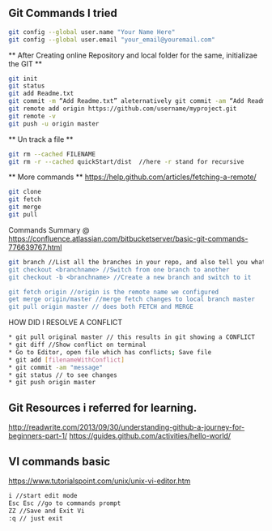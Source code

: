 Git Commands I tried
--------------------------- 
```sh
git config --global user.name "Your Name Here"
git config --global user.email "your_email@youremail.com"
```

** After Creating online Repository and local folder for the same, initializae the GIT ** 
```sh
git init
git status
git add Readme.txt
git commit -m “Add Readme.txt” aleternatively git commit -am “Add Readme.txt”
git remote add origin https://github.com/username/myproject.git
git remote -v
git push -u origin master
```
** Un track a file **
```sh
git rm --cached FILENAME
git rm -r --cached quickStart/dist  //here -r stand for recursive
```
** More commands **
https://help.github.com/articles/fetching-a-remote/
```sh
git clone
git fetch
git merge
git pull
```

Commands Summary @ https://confluence.atlassian.com/bitbucketserver/basic-git-commands-776639767.html
```sh
git branch //List all the branches in your repo, and also tell you what branch you're currently in
git checkout <branchname> //Switch from one branch to another
git checkout -b <branchname> //Create a new branch and switch to it

git fetch origin //origin is the remote name we configured
get merge origin/master //merge fetch changes to local branch master
git pull origin master // does both FETCH and MERGE
```

HOW DID I RESOLVE A CONFLICT
```sh
* git pull original master // this results in git showing a CONFLICT
* git diff //Show conflict on terminal
* Go to Editor, open file which has conflicts; Save file
* git add [filenameWithConflict]
* git commit -am "message"
* git status // to see changes
* git push origin master
```

Git Resources i referred for learning.
---------------------
http://readwrite.com/2013/09/30/understanding-github-a-journey-for-beginners-part-1/
https://guides.github.com/activities/hello-world/

VI commands basic
----------------
https://www.tutorialspoint.com/unix/unix-vi-editor.htm
```sh
i //start edit mode
Esc Esc //go to commands prompt
ZZ //Save and Exit Vi
:q // just exit
```


